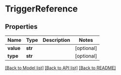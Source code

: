 # TriggerReference

## Properties

| Name      | Type    | Description | Notes      |
| --------- | ------- | ----------- | ---------- |
| **value** | **str** |             | [optional] |
| **type**  | **str** |             | [optional] |

[[Back to Model list]](../README.md#documentation-for-models) [[Back to API list]](../README.md#documentation-for-api-endpoints) [[Back to README]](../README.md)
